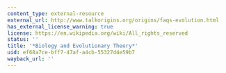 ```yaml
---
content_type: external-resource
external_url: http://www.talkorigins.org/origins/faqs-evolution.html
has_external_license_warning: true
license: https://en.wikipedia.org/wiki/All_rights_reserved
status: ''
title: '*Biology and Evolutionary Theory*'
uid: ef68a7ce-bff7-47af-a4cb-55327d4e59b7
wayback_url: ''
---
```

